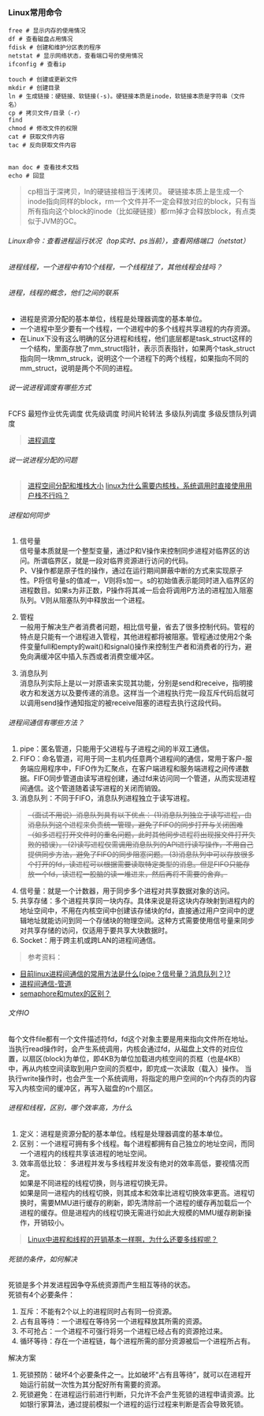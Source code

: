 ### Linux常用命令
```shell
free # 显示内存的使用情况
df # 查看磁盘占用情况
fdisk # 创建和维护分区表的程序
netstat # 显示网络状态，查看端口号的使用情况
ifconfig # 查看ip

touch # 创建或更新文件
mkdir # 创建目录
ln # 生成链接：硬链接、软链接(-s)。硬链接本质是inode，软链接本质是字符串（文件名）
cp # 拷贝文件/目录（-r）
find
chmod # 修改文件的权限
cat # 获取文件内容
tac # 反向获取文件内容


man doc # 查看技术文档
echo # 回显
```
>cp相当于深拷贝，ln的硬链接相当于浅拷贝。
>硬链接本质上是生成一个inode指向同样的block，rm一个文件并不一定会释放对应的block，只有当所有指向这个block的inode（比如硬链接）都rm掉才会释放block，有点类似于JVM的GC。

###### Linux命令：查看进程运行状况（top实时、ps当前），查看网络端口（netstat）
###### 进程线程，一个进程中有10个线程，一个线程挂了，其他线程会挂吗？

###### 进程，线程的概念，他们之间的联系
* 进程是资源分配的基本单位，线程是处理器调度的基本单位。
* 一个进程中至少要有一个线程，一个进程中的多个线程共享进程的内存资源。
* 在Linux下没有这么明确的区分进程和线程，他们底层都是task_struct这样的一个结构，里面存放了mm_struct指针，表示页表指针，如果两个task_struct指向同一块mm_struck，说明这个一个进程下的两个线程，如果指向不同的mm_struct，说明是两个不同的进程。

###### 说一说进程调度有哪些方式
FCFS
最短作业优先调度
优先级调度
时间片轮转法
多级队列调度
多级反馈队列调度
>[进程调度](https://blog.csdn.net/zy010101/article/details/94469587s)

###### 说一说进程分配的问题

>[进程空间分配和堆栈大小](https://www.cnblogs.com/ladawn/p/8449399.html)
>[linux为什么需要内核栈，系统调用时直接使用用户栈不行吗？](https://www.zhihu.com/question/43699081/answer/124798606)

###### 进程如何同步
1. 信号量  
信号量本质就是一个整型变量，通过P和V操作来控制同步进程对临界区的访问。所谓临界区，就是一段对临界资源进行访问的代码。  
P、V操作都是原子性的操作，通过在运行期间屏蔽中断的方式来实现原子性。P将信号量s的值减一，V则将s加一。s的初始值表示能同时进入临界区的进程数目。如果s为非正数，P操作将其减一后会将调用P方法的进程加入阻塞队列。V则从阻塞队列中释放出一个进程。

2. 管程  
一般用于解决生产者消费者问题，相比信号量，省去了很多控制代码。管程的特点是只能有一个进程进入管程，其他进程都将被阻塞。管程通过使用2个条件变量full和empty的wait()和signal()操作来控制生产者和消费者的行为，避免向满缓冲区中插入东西或者消费空缓冲区。

3. 消息队列  
消息队列实际上是以一对原语来实现其功能，分别是send和receive，指明接收方和发送方以及要传递的消息。这样当一个进程执行完一段互斥代码后就可以调用send操作通知指定的被receive阻塞的进程去执行这段代码。

###### 进程间通信有哪些方法？
1. pipe：匿名管道，只能用于父进程与子进程之间的半双工通信。
2. FIFO：命名管道，可用于同一主机内任意两个进程间的通信，常用于客户-服务端应用程序中，FIFO作为汇聚点，在客户端进程和服务端进程之间传递数据。FIFO同步管道由读写进程创建，通过fd来访问同一个管道，从而实现进程间通信。这个管道随着读写进程的关闭而销毁。
3. 消息队列：不同于FIFO，消息队列进程独立于读写进程。
>~~（面试不用说）消息队列具有以下优点：
(1)消息队列独立于读写进程，由消息队列这个进程来负责统一管理，避免了FIFO的同步打开与关闭困难（如多进程打开文件时的重名问题，此时其他同步进程将出现报文件打开失败的错误）。
(2)读写进程仅需调用消息队列的API进行读写操作，不用自己提供同步方法，避免了FIFO的同步阻塞问题。
(3)消息队列中可以存放很多个打开的fd，读进程可以根据需要读取特定类型的消息。但是FIFO只能存放一个fd，读进程一股脑的读一堆进来，然后再将不需要的舍弃。~~
4. 信号量：就是一个计数器，用于同步多个进程对共享数据对象的访问。
5. 共享存储：多个进程共享同一块内存。具体来说是将这块内存映射到进程内的地址空间中，不用在内核空间中创建该存储块的fd，直接通过用户空间中的逻辑地址就能访问到同一个存储块的物理空间。这种方式需要使用信号量来同步对共享存储的访问，仅适用于要共享大块数据时。
6. Socket：用于跨主机或跨LAN的进程间通信。

>参考资料：
* [目前linux进程间通信的常用方法是什么(pipe？信号量？消息队列？)?](https://www.zhihu.com/question/23995948)
* [进程间通信-管道](https://zhuanlan.zhihu.com/p/106222551)
* [semaphore和mutex的区别？](https://www.zhihu.com/question/47704079)

###### 文件IO
每个文件file都有一个文件描述符fd，fd这个对象主要是用来指向文件所在地址。
当执行read操作时，会产生系统调用，内核会通过fd，从磁盘上文件的对应位置，以扇区(block)为单位，即4KB为单位加载进内核空间的页框（也是4KB）中，再从内核空间读取到用户空间的页框中，即完成一次读取（载入）操作。
当执行write操作时，也会产生一个系统调用，将指定的用户空间的n个内存页的内容写入内核空间的缓冲区，再写入磁盘的n个扇区。

###### 进程和线程，区别，哪个效率高，为什么
1. 定义：进程是资源分配的基本单位。线程是处理器调度的基本单位。
2. 区别：一个进程可拥有多个线程。每个进程都拥有自己独立的地址空间，而同一个进程内的线程共享该进程的地址空间。
3. 效率高低比较：
多进程并发与多线程并发没有绝对的效率高低，要视情况而定。  
如果是不同进程的线程切换，则与进程切换无异。  
如果是同一进程内的线程切换，则其成本和效率比进程切换效率更高。进程切换时，需要MMU进行缓存的刷新，即先清除前一个进程的缓存再加载后一个进程的缓存。但是进程内的线程切换无需进行如此大规模的MMU缓存刷新操作，开销较小。
>[Linux中进程和线程的开销基本一样啊，为什么还要多线程呢？](https://www.zhihu.com/question/19903801)

###### 死锁的条件，如何解决
死锁是多个并发进程因争夺系统资源而产生相互等待的状态。  
死锁有4个必要条件：
1. 互斥：不能有2个以上的进程同时占有同一份资源。
2. 占有且等待：一个进程在等待另一个进程释放其所需的资源。
3. 不可抢占：一个进程不可强行将另一个进程已经占有的资源抢过来。
4. 循环等待：存在一个进程链，每个进程所需的部分资源被后一个进程所占有。

解决方案  
1. 死锁预防：破坏4个必要条件之一。比如破坏“占有且等待”，就可以在进程开始运行前就一次性为其分配好所有需要的资源。
2. 死锁避免：在进程运行前进行判断，只允许不会产生死锁的进程申请资源。比如银行家算法，通过提前模拟一个进程的运行过程来判断是否会导致死锁。
